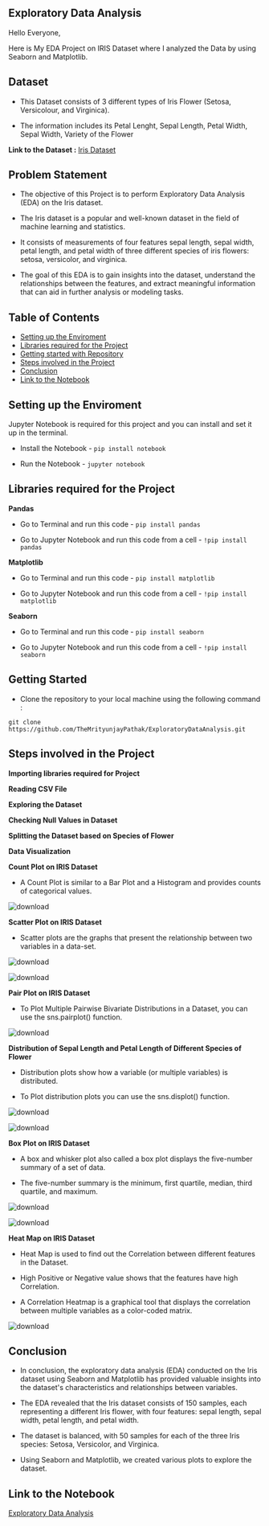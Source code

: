 ## Exploratory Data Analysis

Hello Everyone,

Here is My EDA Project on IRIS Dataset where I analyzed the Data by using Seaborn and Matplotlib.

## Dataset

- This Dataset consists of 3 different types of Iris Flower (Setosa, Versicolour, and Virginica).

- The information includes its Petal Lenght, Sepal Length, Petal Width, Sepal Width, Variety of the Flower

**Link to the Dataset :** [Iris Dataset](https://scikit-learn.org/stable/auto_examples/datasets/plot_iris_dataset.html)

## Problem Statement

- The objective of this Project is to perform Exploratory Data Analysis (EDA) on the Iris dataset.

- The Iris dataset is a popular and well-known dataset in the field of machine learning and statistics.

- It consists of measurements of four features sepal length, sepal width, petal length, and petal width of three different species of iris flowers: setosa, versicolor, and virginica.

- The goal of this EDA is to gain insights into the dataset, understand the relationships between the features, and extract meaningful information that can aid in further analysis or modeling tasks.

## Table of Contents

- [Setting up the Enviroment](#setting-up-the-enviroment)
- [Libraries required for the Project](#libraries-required-for-the-project)
- [Getting started with Repository](#getting-started)
- [Steps involved in the Project](#steps-involved-in-the-project)
- [Conclusion](#conclusion)
- [Link to the Notebook](#link-to-the-notebook)

## Setting up the Enviroment

Jupyter Notebook is required for this project and you can install and set it up in the terminal.

- Install the Notebook - `pip install notebook`

- Run the Notebook - `jupyter notebook`

## Libraries required for the Project

**Pandas**

- Go to Terminal and run this code - `pip install pandas`

- Go to Jupyter Notebook and run this code from a cell - `!pip install pandas`

**Matplotlib**

- Go to Terminal and run this code - `pip install matplotlib`

- Go to Jupyter Notebook and run this code from a cell - `!pip install matplotlib`

**Seaborn**

- Go to Terminal and run this code - `pip install seaborn`

- Go to Jupyter Notebook and run this code from a cell - `!pip install seaborn`

## Getting Started

- Clone the repository to your local machine using the following command :
```
git clone https://github.com/TheMrityunjayPathak/ExploratoryDataAnalysis.git
```

## Steps involved in the Project

**Importing libraries required for Project**

**Reading CSV File**

**Exploring the Dataset**

**Checking Null Values in Dataset**

**Splitting the Dataset based on Species of Flower**

**Data Visualization**

**Count Plot on IRIS Dataset**

- A Count Plot is similar to a Bar Plot and a Histogram and provides counts of categorical values.

![download](https://github.com/TheMrityunjayPathak/ExploratoryDataAnalysis/assets/123563634/0784b5ee-33a2-4cdf-b4dc-14e5969b1c10)

**Scatter Plot on IRIS Dataset**

- Scatter plots are the graphs that present the relationship between two variables in a data-set.

![download](https://github.com/TheMrityunjayPathak/ExploratoryDataAnalysis/assets/123563634/6cd1a801-98fc-4418-aded-7ca01e8f921e)

![download](https://github.com/TheMrityunjayPathak/ExploratoryDataAnalysis/assets/123563634/caf962f1-44a3-46e1-bc99-8365c27e9121)

**Pair Plot on IRIS Dataset**

- To Plot Multiple Pairwise Bivariate Distributions in a Dataset, you can use the sns.pairplot() function.

![download](https://github.com/TheMrityunjayPathak/ExploratoryDataAnalysis/assets/123563634/d190d449-b397-4ac3-b28e-df9e9baf0be7)

**Distribution of Sepal Length and Petal Length of Different Species of Flower**

- Distribution plots show how a variable (or multiple variables) is distributed.

- To Plot distribution plots you can use the sns.displot() function.

![download](https://github.com/TheMrityunjayPathak/ExploratoryDataAnalysis/assets/123563634/395ad739-7767-467d-9f3a-672037cc66a8)

![download](https://github.com/TheMrityunjayPathak/ExploratoryDataAnalysis/assets/123563634/cd687bc4-f20c-4774-82f5-63bd2f6113da)

**Box Plot on IRIS Dataset**

- A box and whisker plot also called a box plot displays the five-number summary of a set of data. 

- The five-number summary is the minimum, first quartile, median, third quartile, and maximum.

![download](https://github.com/TheMrityunjayPathak/ExploratoryDataAnalysis/assets/123563634/39019da3-1841-409d-ab8f-dbdbb6bb9fa0)

![download](https://github.com/TheMrityunjayPathak/ExploratoryDataAnalysis/assets/123563634/0685804c-3873-4388-931a-e1d3fac2d2ad)

**Heat Map on IRIS Dataset**

- Heat Map is used to find out the Correlation between different features in the Dataset. 

- High Positive or Negative value shows that the features have high Correlation.

- A Correlation Heatmap is a graphical tool that displays the correlation between multiple variables as a color-coded matrix.

![download](https://github.com/TheMrityunjayPathak/ExploratoryDataAnalysis/assets/123563634/f87d3933-f9b9-4ce8-bc70-5a8a768c7f6b)

## Conclusion

- In conclusion, the exploratory data analysis (EDA) conducted on the Iris dataset using Seaborn and Matplotlib has provided valuable insights into the dataset's characteristics and relationships between variables.

- The EDA revealed that the Iris dataset consists of 150 samples, each representing a different Iris flower, with four features: sepal length, sepal width, petal length, and petal width.

- The dataset is balanced, with 50 samples for each of the three Iris species: Setosa, Versicolor, and Virginica.

- Using Seaborn and Matplotlib, we created various plots to explore the dataset.

## Link to the Notebook
[Exploratory Data Analysis](https://www.kaggle.com/code/themrityunjaypathak/exploratory-data-analysis-on-iris-dataset)
